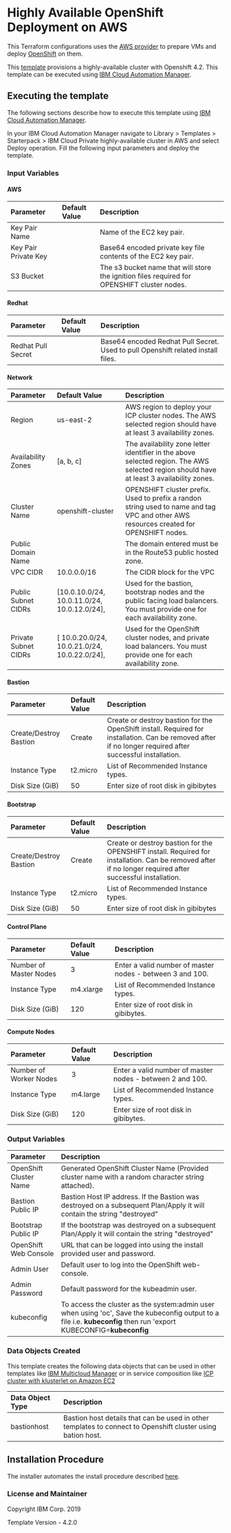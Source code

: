# Highly Available OpenShift Deployment on AWS
This Terraform configurations uses the [AWS provider](https://www.terraform.io/docs/providers/aws/index.html) to prepare VMs and deploy [OpenShift](https://www.openshift.com/) on them.

This [template](https://github.com/IBM-CAMHub-Open/template_icp_aws/tree/master/templates) provisions a highly-available cluster with Openshift 4.2. This template can be executed using [IBM Cloud Automation Manager](https://www.ibm.com/support/knowledgecenter/en/SS2L37/product_welcome_cloud_automation_manager.html).

## Executing the template
The following sections describe how to execute this template using [IBM Cloud Automation Manager](https://www.ibm.com/support/knowledgecenter/en/SS2L37/product_welcome_cloud_automation_manager.html).

In your IBM Cloud Automation Manager navigate to Library > Templates > Starterpack > IBM Cloud Private highly-available cluster in AWS and select Deploy operation. Fill the following input parameters and deploy the template.

### Input Variables

#### AWS
| Parameter | Default Value | Description |
| :-------------- |:--------------| :-----|
| Key Pair Name |  | Name of the EC2 key pair. |
| Key Pair Private Key |  | Base64 encoded private key file contents of the EC2 key pair. |
| S3 Bucket |  | The s3 bucket name that will store the ignition files required for OPENSHIFT cluster nodes.

#### Redhat
| Parameter | Default Value | Description |
| :-------------- |:--------------| :-----|
| Redhat Pull Secret | | Base64 encoded Redhat Pull Secret. Used to pull Openshift related install files.

#### Network
| Parameter | Default Value | Description |
| :-------------- |:--------------| :-----|
| Region | us-east-2 | AWS region to deploy your ICP cluster nodes. The AWS selected region should have at least 3 availability zones. |
| Availability Zones | [a, b, c] | The availability zone letter identifier in the above selected region. The AWS selected region should have at least 3 availability zones. |
| Cluster Name | openshift-cluster | OPENSHIFT cluster prefix. Used to prefix a randon string used to name and tag VPC and other AWS resources created for OPENSHIFT nodes. | 
| Public Domain Name |  | The domain entered must be in the Route53 public hosted zone. |
| VPC CIDR | 10.0.0.0/16 | The CIDR block for the VPC | 
| Public Subnet CIDRs | [10.0.10.0/24, 10.0.11.0/24, 10.0.12.0/24], | Used for the bastion, bootstrap nodes and the public facing load balancers. You must provide one for each availability zone. | 
| Private Subnet CIDRs | [ 10.0.20.0/24, 10.0.21.0/24, 10.0.22.0/24], | Used for the OpenShift cluster nodes, and private load balancers. You must provide one for each availability zone. | 

#### Bastion
| Parameter | Default Value | Description |
| :-------------- |:--------------| :-----|
| Create/Destroy Bastion | Create | Create or destroy bastion for the OpenShift install.  Required for installation. Can be removed after if no longer required after successful installation. | 
| Instance Type | t2.micro | List of Recommended Instance types. | 
| Disk Size (GiB) | 50 | Enter size of root disk in gibibytes | 

#### Bootstrap
| Parameter | Default Value | Description |
| :-------------- |:--------------| :-----|
| Create/Destroy Bastion | Create | Create or destroy bastion for the OPENSHIFT install.  Required for installation. Can be removed after if no longer required after successful installation. | 
| Instance Type | t2.micro | List of Recommended Instance types. | 
| Disk Size (GiB) | 50 | Enter size of root disk in gibibytes | Create or destroy bootstrap for the OpenShift install.  Required for installation.  Should be removed after successful installion. | 

#### Control Plane 
| Parameter | Default Value | Description |
| :-------------- |:--------------| :-----|
| Number of Master Nodes | 3 | Enter a valid number of master nodes - between 3 and 100.
| Instance Type | m4.xlarge | List of Recommended Instance types. | 
| Disk Size (GiB) | 120 | Enter size of root disk in gibibytes. | 

#### Compute Nodes
| Parameter | Default Value | Description |
| :-------------- |:--------------| :-----|
| Number of Worker Nodes | 3 | Enter a valid number of master nodes - between 2 and 100.
| Instance Type | m4.large | List of Recommended Instance types. | 
| Disk Size (GiB) | 120 | Enter size of root disk in gibibytes. | 

### Output Variables
| Parameter | Description |
| :-------------- | :-----|
| OpenShift Cluster Name | Generated OpenShift Cluster Name (Provided cluster name with a random character string attached). |
| Bastion Public IP | Bastion Host IP address.  If the Bastion was destroyed on a subsequent Plan/Apply it will contain the string "destroyed" |
| Bootstrap Public IP | If the bootstrap was destroyed on a subsequent Plan/Apply it will contain the string "destroyed" |
| OpenShift Web Console | URL that can be logged into using the install provided user and password. |
| Admin User | Default user to log into the OpenShift web-console. |
| Admin Password | Default password for the kubeadmin user. |
| kubeconfig | To access the cluster as the system:admin user when using 'oc', Save the kubeconfig output to a file i.e. __kubeconfig__ then run 'export KUBECONFIG=__kubeconfig__ |

### Data Objects Created
This template creates the following data objects that can be used in other templates like [IBM Multicloud Manager](https://github.com/IBM-CAMHub-Open/template_mcm_install) or in service composition like [ICP cluster with klusterlet on Amazon EC2](https://github.com/IBM-CAMHub-Open/servicelibrary/tree/master/Services/ICP/ICP_on_AmazonEC2/ICP_cluster_and_MCM_Klusterlet) 

| Data Object Type | Description |
| :-------------- | :-----|
| bastionhost | Bastion host details that can be used in other templates to connect to Openshift cluster using bation host. |

## Installation Procedure
The installer automates the install procedure described [here](https://docs.openshift.com/container-platform/4.2/installing/installing_aws_user_infra/installing-aws-user-infra.html).


### License and Maintainer
Copyright IBM Corp. 2019

Template Version - 4.2.0
